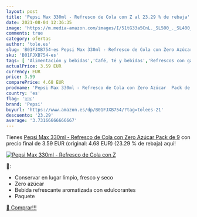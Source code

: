 ```yaml
---
layout: post
title: 'Pepsi Max 330ml - Refresco de Cola con Z al 23.29 % de rebaja'
date: 2021-08-04 12:36:35
image: 'https://m.media-amazon.com/images/I/51tG33a5CnL._SL500_._SL400_.jpg'
comments: true
category: ofertas
author: 'tole.es'
slug: 'B01FJXB754-es Pepsi Max 330ml - Refresco de Cola con Zero Azúcar Pack de 9'
sku: 'B01FJXB754-es'
tags: [ 'Alimentación y bebidas','Café, té y bebidas','Refrescos con gas','Refrescos de cola','azúcar','pepsi', ]
actualPrice: 3.59 EUR
currency: EUR
price: 3.59
comparePrice: 4.68 EUR
prodname: 'Pepsi Max 330ml - Refresco de Cola con Zero Azúcar  Pack de 9'
country: 'es'
flag: '🇪🇸'
brand: 'Pepsi'
buyurl: 'https://www.amazon.es/dp/B01FJXB754/?tag=tolees-21'
descuento: '23.29'
average: '3.73166666666667'
---
```


Tienes [Pepsi Max 330ml - Refresco de Cola con Zero Azúcar  Pack de 9](https://www.amazon.es/dp/B01FJXB754/?tag=tolees-21) con precio final de  3.59 EUR (original: 4.68 EUR) (23.29 %  de rebaja) aqui!

[![Pepsi Max 330ml - Refresco de Cola con Z](https://m.media-amazon.com/images/I/51tG33a5CnL._SL500_._SL400_.jpg)](https://www.amazon.es/dp/B01FJXB754/?tag=tolees-21)

🔎:

- Conservar en lugar limpio, fresco y seco
- Zero azúcar
- Bebida refrescante aromatizada con edulcorantes
- Paquete

[🛒 Comprar!!!](https://www.amazon.es/dp/B01FJXB754/?tag=tolees-21)
